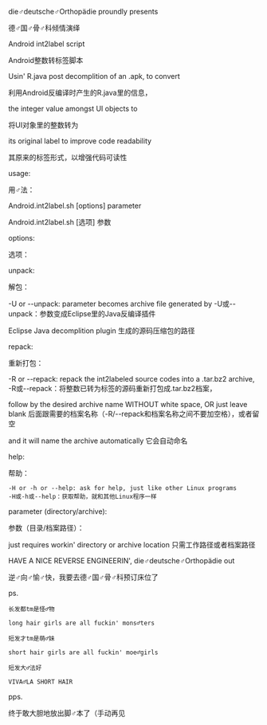 die♂deutsche♂Orthopädie proundly presents

德♂国♂骨♂科倾情演绎


Android int2label script

Android整数转标签脚本


Usin' R.java post decomplition of an .apk, to convert

利用Android反编译时产生的R.java里的信息，


the integer value amongst UI objects to

将UI对象里的整数转为


its original label to improve code readability

其原来的标签形式，以增强代码可读性


usage: 

用♂法：


Android.int2label.sh [options] parameter

Android.int2label.sh [选项] 参数


options:

选项：


unpack: 

解包：


  -U or --unpack: parameter becomes archive file generated by
  -U或--unpack：参数变成Eclipse里的Java反编译插件
  
  Eclipse Java decomplition plugin
  生成的源码压缩包的路径
  
repack: 

重新打包：


  -R or --repack: repack the int2labeled source codes into a .tar.bz2 archive, 
  -R或--repack：将整数已转为标签的源码重新打包成.tar.bz2档案，
  
  follow by the desired archive name WITHOUT white space, OR just leave blank
  后面跟需要的档案名称（-R/--repack和档案名称之间不要加空格），或者留空
  
  and it will name the archive automatically
  它会自动命名


help:

帮助：


	-H or -h or --help: ask for help, just like other Linux programs
	-H或-h或--help：获取帮助，就和其他Linux程序一样

parameter (directory/archive): 

参数（目录/档案路径）：

  just requires workin' directory or archive location
  只需工作路径或者档案路径


HAVE A NICE REVERSE ENGINEERIN', die♂deutsche♂Orthopädie out

逆♂向♂愉♂快，我要去德♂国♂骨♂科预订床位了


ps. 

	长发都tm是怪♂物

	long hair girls are all fuckin' mons♂ters

	短发才tm是萌♂妹

	short hair girls are all fuckin' moe♂girls

	短发大♂法好

	VIVA♂LA SHORT HAIR

pps. 

  终于敢大胆地放出脚♂本了（手动再见
